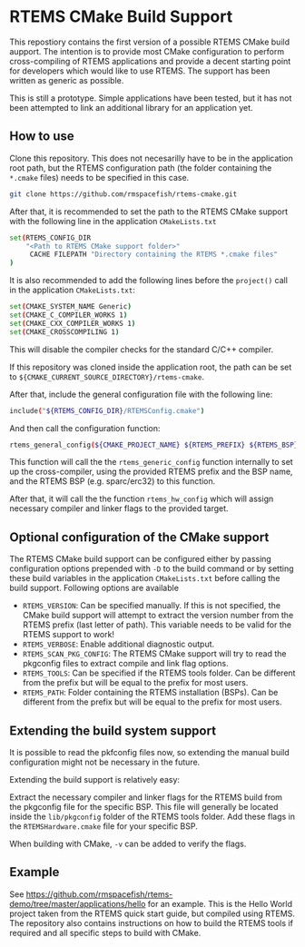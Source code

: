 # RTEMS CMake Build Support

This repostiory contains the first version of a possible RTEMS CMake build aupport. The intention is to provide most CMake configuration to perform cross-compiling of RTEMS applications and provide a decent starting point for developers which would like to use RTEMS. The support has been written as generic as possible.

This is still a prototype. Simple applications have been tested, but it has not been attempted to link an additional library for an application yet.

## How to use

Clone this repository. This does not necesarilly have to be in the application root path, but the RTEMS configuration path (the folder containing the `*.cmake` files) needs to be specified in this case.

```sh
git clone https://github.com/rmspacefish/rtems-cmake.git
```

After that, it is recommended to set the path to the RTEMS CMake support with the 
following line in the application `CMakeLists.txt`

```sh
set(RTEMS_CONFIG_DIR
	"<Path to RTEMS CMake support folder>"
	 CACHE FILEPATH "Directory containing the RTEMS *.cmake files"
)
```

It is also recommended to add the following lines before the `project()` call in
the application `CMakeLists.txt`:

```sh
set(CMAKE_SYSTEM_NAME Generic)
set(CMAKE_C_COMPILER_WORKS 1)
set(CMAKE_CXX_COMPILER_WORKS 1)
set(CMAKE_CROSSCOMPILING 1)
```

This will disable the compiler checks for the standard C/C++ compiler.


If this repository was cloned inside the application root, the path can be 
set to `${CMAKE_CURRENT_SOURCE_DIRECTORY}/rtems-cmake`.

After that, include the general configuration file with the following line:

```sh
include("${RTEMS_CONFIG_DIR}/RTEMSConfig.cmake")
```

And then call the configuration function:

```sh
rtems_general_config(${CMAKE_PROJECT_NAME} ${RTEMS_PREFIX} ${RTEMS_BSP})
```

This function will call the the `rtems_generic_config` function internally to set up the cross-compiler, using the provided RTEMS prefix and the BSP name,
and the RTEMS BSP (e.g. sparc/erc32) to this function.

After that, it will call the the function `rtems_hw_config` which will assign necessary compiler and linker flags to the provided target.

## Optional configuration of the CMake support

The RTEMS CMake build support can be configured either by passing configuration options prepended with `-D` to the build command or by setting these build variables in the application `CMakeLists.txt` before calling the build support. Following options are available

 - `RTEMS_VERSION`: Can be specified manually. If this is not specified, the CMake build support will attempt to extract the version number from the RTEMS prefix (last letter of path). This variable needs to be valid for the RTEMS support to work!
 - `RTEMS_VERBOSE`: Enable additional diagnostic output.
 - `RTEMS_SCAN_PKG_CONFIG`: The RTEMS CMake support will try to read the pkgconfig files to extract compile and link flag options.
 - `RTEMS_TOOLS`: Can be specified if the RTEMS tools folder. Can be different from the prefix but will be equal to the prefix for most users.
 - `RTEMS_PATH`: Folder containing the RTEMS installation (BSPs). Can be different from the prefix but will be equal to the prefix for most users.

## Extending the build system support

It is possible to read the pkfconfig files now, so extending the manual build configuration might not be necessary in the future.

Extending the build support is relatively easy: 

Extract the necessary compiler and linker flags for the RTEMS build from the pkgconfig file
for the specific BSP. This file will generally be located inside the `lib/pkgconfig` folder of the RTEMS tools folder. Add these flags in the `RTEMSHardware.cmake` file for your specific BSP.

When building with CMake, `-v` can be added to verify the flags.

## Example

See https://github.com/rmspacefish/rtems-demo/tree/master/applications/hello for an example. This is the Hello World project taken from the RTEMS quick start guide,
but compiled using RTEMS. The repository also contains instructions on how to build the RTEMS tools if required and all specific steps to build with CMake.
